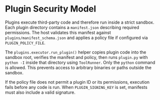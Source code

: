 # Plugin Security Model

Plugins execute third-party code and therefore run inside a strict sandbox. Each
plugin directory contains a `manifest.json` describing required permissions. The
host validates this manifest against `plugins/manifest_schema.json` and applies a
policy file if configured via `PLUGIN_POLICY_FILE`.

The `plugins.executor.run_plugin()` helper copies plugin code into the sandbox
root, verifies the manifest and policy, then runs `plugin.py` with `python -I`
inside that directory using `ToolRunner`. Only the `python` command is allowed.
This prevents access to arbitrary binaries or paths outside the sandbox.

If the policy file does not permit a plugin ID or its permissions, execution
fails before any code is run. When `PLUGIN_SIGNING_KEY` is set, manifests must
also include a valid signature.
